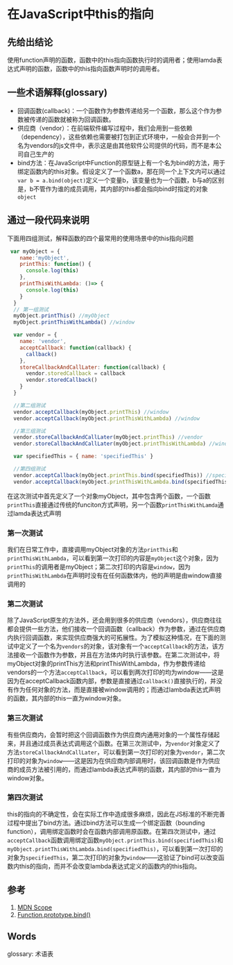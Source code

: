# 在JavaScript中this的指向

## 先给出结论
使用function声明的函数，函数中的this指向函数执行时的调用者；使用lamda表达式声明的函数，函数中的this指向函数声明时的调用者。

## 一些术语解释(glossary)
  - 回调函数(callback)：一个函数作为参数传递给另一个函数，那么这个作为参数被传递的函数就被称为回调函数。
  - 供应商（vendor）：在前端软件编写过程中，我们会用到一些依赖（dependency），这些依赖也需要被打包到正式环境中，一般会合并到一个名为vendors的js文件中，表示这是由其他软件公司提供的代码，而不是本公司自己生产的
  - bind方法：在JavaScript中Function的原型链上有一个名为bind的方法，用于绑定函数内的this对象。假设定义了一个函数a，那在同一个上下文内可以通过`var b = a.bind(object)`定义一个变量b，该变量也为一个函数，b与a的区别是，b不管作为谁的成员调用，其内部的this都会指向bind时指定的对象`object`
  
## 通过一段代码来说明
下面用四组测试，解释函数的四个最常用的使用场景中的this指向问题

``` javascript
 var myObject = {
    name:'myObject',
    printThis: function() {
      console.log(this)
    },
    printThisWithLambda: ()=> {
      console.log(this)
    }
  }
  // 第一组测试
  myObject.printThis() //myObject
  myObject.printThisWithLambda() //window

  var vendor = {
    name: 'vendor',
    acceptCallback: function(callback) {
      callback()
    },
    storeCallbackAndCallLater: function(callback) {
      vendor.storedCallback = callback
      vendor.storedCallback()
    }
  }

  //第二组测试
  vendor.acceptCallback(myObject.printThis) //window
  vendor.acceptCallback(myObject.printThisWithLambda) //window

  //第三组测试
  vendor.storeCallbackAndCallLater(myObject.printThis) //vendor
  vendor.storeCallbackAndCallLater(myObject.printThisWithLambda) //window

  var specifiedThis = { name: 'specifiedThis' }

  //第四组测试
  vendor.acceptCallback(myObject.printThis.bind(specifiedThis)) //specifiedThis
  vendor.acceptCallback(myObject.printThisWithLambda.bind(specifiedThis)) //window
```

在这次测试中首先定义了一个对象myObject，其中包含两个函数，一个函数`printThis`直接通过传统的funciton方式声明，另一个函数`printThisWithLamda`通过lamda表达式声明
### 第一次测试
  我们在日常工作中，直接调用myObject对象的方法`printThis`和`printThisWithLambda`，可以看到第一次打印的内容是`myObject`这个对象，因为`printThis`的调用者是myObject；第二次打印的内容是`window`，因为`printThisWithLambda`在声明时没有在任何函数体内，他的声明是由window直接调用的
### 第二次测试
  除了JavaScript原生的方法外，还会用到很多的供应商（vendors），供应商往往都会提供一些方法，他们接收一个回调函数（callback）作为参数，通过在供应商内执行回调函数，来实现供应商强大的可拓展性。为了模拟这种情况，在下面的测试中定义了一个名为`vendors`的对象，该对象有一个`acceptCallback`的方法，该方法接收一个函数作为参数，并且在方法体内时执行该参数。在第二次测试中，将myObject对象的printThis方法和printThisWithLambda，作为参数传递给vendors的一个方法`acceptCallback`，可以看到两次打印的均为window——这是因为在acceptCallback函数内部，参数是直接通过`callback()`直接执行的，并没有作为任何对象的方法，而是直接被window调用的；而通过lambda表达式声明的函数，其内部的this一直为window对象。
### 第三次测试
  有些供应商内，会暂时把这个回调函数作为供应商内通用对象的一个属性存储起来，并且通过成员表达式调用这个函数。在第三次测试中，为`vendor`对象定义了方法`storeCallbackAndCallLater`，可以看到第一次打印的对象为`vendor`，第二次打印的对象为`window`——这是因为在供应商内部调用时，该回调函数是作为供应商的成员方法被引用的，而通过lambda表达式声明的函数，其内部的this一直为window对象。
### 第四次测试
  this的指向的不确定性，会在实际工作中造成很多麻烦，因此在JS标准的不断完善过程中提出了bind方法。通过bind方法可以生成一个绑定函数（bounding function），调用绑定函数时会在函数内部调用原函数。在第四次测试中，通过`acceptCallback`函数调用绑定函数`myObject.printThis.bind(specifiedThis)`和`myObject.printThisWithLambda.bind(specifiedThis)`，可以看到第一次打印的对象为`specifiedThis`，第二次打印的对象为`window`——这验证了bind可以改变函数内this的指向，而并不会改变lambda表达式定义的函数内的this指向。


## 参考
1.  [MDN Scope](https://developer.mozilla.org/en-US/docs/Glossary/Scope)
2.  [Function.prototype.bind()](https://developer.mozilla.org/en-US/docs/Web/JavaScript/Reference/Global_Objects/Function/bind)

## Words
glossary: 术语表
